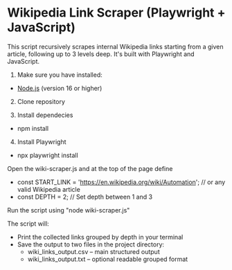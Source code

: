 # Wikipedia Link Scraper (Playwright + JavaScript)

This script recursively scrapes internal Wikipedia links starting from a given article, following up to 3 levels deep. It's built with Playwright and JavaScript.



1. Make sure you have installed:

- [Node.js](https://nodejs.org/) (version 16 or higher)

2. Clone repository

3. Install dependecies
- npm install

4. Install Playwright
- npx playwright install


Open the wiki-scraper.js and at the top of the page define
- const START_LINK = 'https://en.wikipedia.org/wiki/Automation'; // or any valid Wikipedia article
- const DEPTH = 2; // Set depth between 1 and 3

Run the script using "node wiki-scraper.js"

The script will:
- Print the collected links grouped by depth in your terminal
- Save the output to two files in the project directory:
  - wiki_links_output.csv – main structured output
  - wiki_links_output.txt – optional readable grouped format
